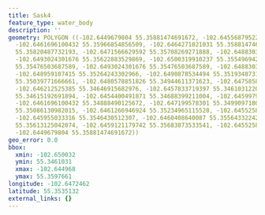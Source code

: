 ```yaml
---
title: Sask4
feature_type: water_body
description: ''
geometry: POLYGON ((-102.6449679804 55.35881474691672, -102.6455687952216 55.3597661247234,
  -102.6461696100432 55.35966854856509, -102.6464271021031 55.35881474691672, -102.6471566629592
  55.35820487732193, -102.6471566629592 55.35708269271888, -102.6488303613805 55.3567899436779,
  -102.6493024301676 55.35622883529869, -102.6500319910237 55.35549694285234, -102.649946160331
  55.35476503687589, -102.6493024301676 55.35476503687589, -102.6488303613805 55.35420389979728,
  -102.648959107415 55.35264243302966, -102.6490878534494 55.35193487312753, -102.6483582925934
  55.35039771666661, -102.6480578851826 55.34944611371623, -102.6475858164045 55.34807966948767,
  -102.646212525385 55.34646915682976, -102.6457833719397 55.34610312209194, -102.6452254724689
  55.34615192691894, -102.6454400491871 55.34688399211004, -102.6459979486668 55.34800646578718,
  -102.6461696100432 55.34888490125672, -102.647199578301 55.34990971801033, -102.6468991708902
  55.35086130982015, -102.6461266946924 55.35234965115528, -102.6455258798797 55.35352076566342,
  -102.645955033316 55.3546430512307, -102.6460408640087 55.35564332242402, -102.6454829645289
  55.35613125042074, -102.6459121179742 55.35683873533541, -102.6455258798797 55.35791213657922,
  -102.6449679804 55.35881474691672))
geo_error: 0.0
bbox:
  xmin: -102.650032
  ymin: 55.3461031
  xmax: -102.644968
  ymax: 55.3597661
longitude: -102.6472462
latitude: 55.3535132
external_links: {}
---
```

